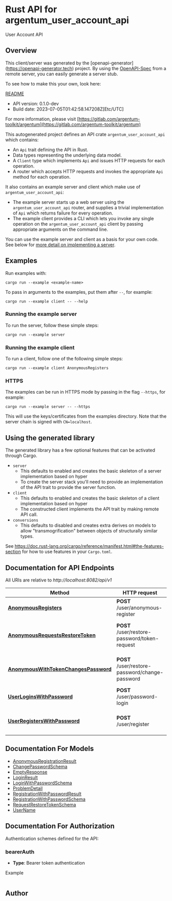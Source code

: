 # Rust API for argentum_user_account_api

User Account API

## Overview

This client/server was generated by the [openapi-generator]
(https://openapi-generator.tech) project.  By using the
[OpenAPI-Spec](https://github.com/OAI/OpenAPI-Specification) from a remote
server, you can easily generate a server stub.

To see how to make this your own, look here:

[README]((https://openapi-generator.tech))

- API version: 0.1.0-dev
- Build date: 2023-07-05T01:42:58.147208Z[Etc/UTC]

For more information, please visit [https://gitlab.com/argentum-toolkit/argentum](https://gitlab.com/argentum-toolkit/argentum)

This autogenerated project defines an API crate `argentum_user_account_api` which contains:
* An `Api` trait defining the API in Rust.
* Data types representing the underlying data model.
* A `Client` type which implements `Api` and issues HTTP requests for each operation.
* A router which accepts HTTP requests and invokes the appropriate `Api` method for each operation.

It also contains an example server and client which make use of `argentum_user_account_api`:

* The example server starts up a web server using the `argentum_user_account_api`
    router, and supplies a trivial implementation of `Api` which returns failure
    for every operation.
* The example client provides a CLI which lets you invoke
    any single operation on the `argentum_user_account_api` client by passing appropriate
    arguments on the command line.

You can use the example server and client as a basis for your own code.
See below for [more detail on implementing a server](#writing-a-server).

## Examples

Run examples with:

```
cargo run --example <example-name>
```

To pass in arguments to the examples, put them after `--`, for example:

```
cargo run --example client -- --help
```

### Running the example server
To run the server, follow these simple steps:

```
cargo run --example server
```

### Running the example client
To run a client, follow one of the following simple steps:

```
cargo run --example client AnonymousRegisters
```

### HTTPS
The examples can be run in HTTPS mode by passing in the flag `--https`, for example:

```
cargo run --example server -- --https
```

This will use the keys/certificates from the examples directory. Note that the
server chain is signed with `CN=localhost`.

## Using the generated library

The generated library has a few optional features that can be activated through Cargo.

* `server`
    * This defaults to enabled and creates the basic skeleton of a server implementation based on hyper
    * To create the server stack you'll need to provide an implementation of the API trait to provide the server function.
* `client`
    * This defaults to enabled and creates the basic skeleton of a client implementation based on hyper
    * The constructed client implements the API trait by making remote API call.
* `conversions`
    * This defaults to disabled and creates extra derives on models to allow "transmogrification" between objects of structurally similar types.

See https://doc.rust-lang.org/cargo/reference/manifest.html#the-features-section for how to use features in your `Cargo.toml`.

## Documentation for API Endpoints

All URIs are relative to *http://localhost:8082/api/v1*

Method | HTTP request | Description
------------- | ------------- | -------------
[**AnonymousRegisters**](docs/anonymous_api.md#AnonymousRegisters) | **POST** /user/anonymous-register | Anonymous registers
[**AnonymousRequestsRestoreToken**](docs/user_account_api.md#AnonymousRequestsRestoreToken) | **POST** /user/restore-password/token-request | Anonymous requests restore password token
[**AnonymousWithTokenChangesPassword**](docs/user_account_api.md#AnonymousWithTokenChangesPassword) | **POST** /user/restore-password/change-password | User with token changes his password
[**UserLoginsWithPassword**](docs/user_account_api.md#UserLoginsWithPassword) | **POST** /user/password-login | Login as an user
[**UserRegistersWithPassword**](docs/user_account_api.md#UserRegistersWithPassword) | **POST** /user/register | User registers with password


## Documentation For Models

 - [AnonymousRegistrationResult](docs/AnonymousRegistrationResult.md)
 - [ChangePasswordSchema](docs/ChangePasswordSchema.md)
 - [EmptyResponse](docs/EmptyResponse.md)
 - [LoginResult](docs/LoginResult.md)
 - [LoginWithPasswordSchema](docs/LoginWithPasswordSchema.md)
 - [ProblemDetail](docs/ProblemDetail.md)
 - [RegistrationWithPasswordResult](docs/RegistrationWithPasswordResult.md)
 - [RegistrationWithPasswordSchema](docs/RegistrationWithPasswordSchema.md)
 - [RequestRestoreTokenSchema](docs/RequestRestoreTokenSchema.md)
 - [UserName](docs/UserName.md)


## Documentation For Authorization

Authentication schemes defined for the API:
### bearerAuth
- **Type**: Bearer token authentication

Example
```
```

## Author



